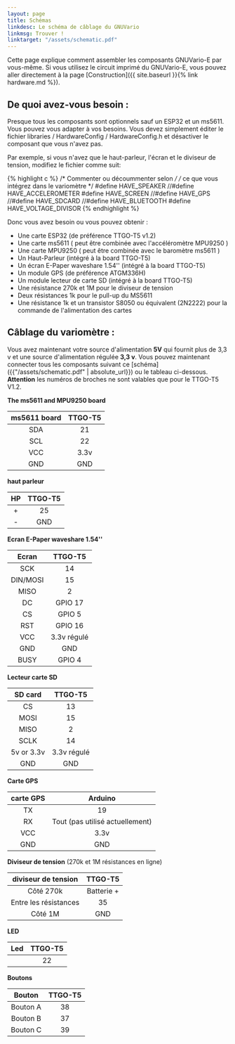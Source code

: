```yaml
---
layout: page
title: Schémas
linkdesc: Le schéma de câblage du GNUVario
linkmsg: Trouver !
linktarget: "/assets/schematic.pdf"
---
```


Cette page explique comment assembler les composants GNUVario-E par vous-même. Si vous utilisez le circuit imprimé du GNUVario-E, vous pouvez aller directement à la page [Construction]({{ site.baseurl }}{% link hardware.md %}).

De quoi avez-vous besoin :
--------------

Presque tous les composants sont optionnels sauf un ESP32 et un ms5611. Vous pouvez vous adapter à vos besoins. Vous devez simplement éditer le fichier libraries / HardwareConfig / HardwareConfig.h et désactiver le composant que vous n'avez pas.

Par exemple, si vous n'avez que le haut-parleur, l'écran et le diviseur de tension, modifiez le fichier comme suit:

{% highlight c %}
/* Commenter ou décoummenter selon  */
/* ce que vous intégrez dans le variomètre  */ 
#define HAVE_SPEAKER
//#define HAVE_ACCELEROMETER
#define HAVE_SCREEN
//#define HAVE_GPS
//#define HAVE_SDCARD
//#define HAVE_BLUETOOTH
#define HAVE_VOLTAGE_DIVISOR
{% endhighlight %}


Donc vous avez besoin ou vous pouvez obtenir :
* Une carte ESP32 (de préférence TTGO-T5 v1.2)
* Une carte ms5611 ( peut être combinée avec l'accéléromètre MPU9250 )
* Une carte MPU9250 ( peut être combinée avec le baromètre ms5611 )
* Un Haut-Parleur (intégré à la board TTGO-T5)
* Un écran E-Paper waveshare 1.54'' (intégré à la board TTGO-T5)
* Un module GPS (de préférence ATGM336H)
* Un module lecteur de carte SD (intégré à la board TTGO-T5)
* Une résistance 270k et 1M pour le diviseur de tension
* Deux résistances 1k pour le pull-up du MS5611
* Une résistance 1k et un transistor S8050 ou équivalent (2N2222) pour la commande de l'alimentation des cartes



Câblage du variomètre :
---------------------

Vous avez maintenant votre source d'alimentation **5V** qui fournit plus de 3,3 v et une source d'alimentation régulée **3,3 v**. Vous pouvez maintenant connecter tous les composants suivant ce [schéma]({{"/assets/schematic.pdf" | absolute_url}}) ou le tableau ci-dessous. **Attention** les numéros de broches ne sont valables que pour le TTGO-T5 V1.2.

**The ms5611 and MPU9250 board**

|    ms5611 board  |     TTGO-T5    |  
| :--------------: | :------------: |
|       SDA        |        21      |
|       SCL        |        22      |
|       VCC        |       3.3v     |
|       GND        |       GND      |

**haut parleur** 

|          HP          |     TTGO-T5    |  
| :------------------: | :------------: |
|       +              |       25       |
|       -              |       GND      |

**Ecran E-Paper waveshare 1.54''**

|    Ecran         |     TTGO-T5          |  
| :--------------: | :------------------: |
|       SCK        |  14                  |
|     DIN/MOSI     |  15                  |
|      MISO        |  2                   |
|       DC         |  GPIO 17             |
|       CS         |  GPIO 5              |
|       RST        |  GPIO 16             |
|       VCC        |  3.3v régulé         |
|       GND        |  GND                 |
|      BUSY        |  GPIO 4              |

**Lecteur carte SD**

|    SD card         |     TTGO-T5         |  
| :----------------: | :-----------------: |
|       CS           |   13                |
|       MOSI         |   15                |
|       MISO         |   2                 |
|       SCLK         |   14                |
|     5v or 3.3v     |   3.3v régulé       |
|       GND          |   GND               |

**Carte GPS**

|    carte GPS     |     Arduino                          |  
| :--------------: | :----------------------------------: |
|       TX         |        19                            |
|       RX         |    Tout (pas utilisé actuellement)   |
|       VCC        |       3.3v                           |
|       GND        |       GND                            |


**Diviseur de tension** (270k et 1M résistances en ligne)

|    diviseur de tension       |     TTGO-T5      |  
| :--------------------------: | :--------------: |
|       Côté 270k              |     Batterie +   |
|       Entre les résistances  |     35           |
|       Côté 1M                |     GND          |
                    
										
**LED** 

|       Led                    |     TTGO-T5      |  
| :--------------------------: | :--------------: |
|                              |     22           |


**Boutons** 

|       Bouton                 |     TTGO-T5      |  
| :--------------------------: | :--------------: |
|       Bouton A               |     38           |
|       Bouton B               |     37           |
|       Bouton C               |     39           |















 

